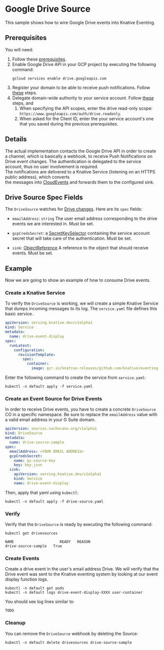 # Google Drive Source 

This sample shows how to wire Google Drive events into Knative Eventing.

## Prerequisites

You will need:

1. Follow these [prerequisites](https://github.com/nachocano/gsuite-source#prerequisites).
1. Enable Google Drive API in your GCP project by executing the following command: 
    ```shell
    gcloud services enable drive.googleapis.com
    ```
1. Register your domain to be able to receive push notifications. Follow [these](https://developers.google.com/drive/api/v3/push#registering-your-domain) steps.
1. Delegate domain-wide authority to your service account. 
Follow [these](https://developers.google.com/drive/api/v3/about-auth#perform_g_suite_domain-wide_delegation_of_authority) steps, and
    1. When specifying the API scopes, enter the drive read-only scope: `https://www.googleapis.com/auth/drive.readonly`. 
    1. When asked for the Client ID, enter the your service account's one that you saved during the previous prerequisites.

## Details
The actual implementation contacts the Google Drive API in order to create a 
channel, which is basically a webhook, to receive Push Notifications on Drive event changes. 
The authentication is delegated to the service account, thus no user involvement is required.    
The notifications are delivered to a Knative Service (listening on an HTTPS public address), which converts  
the messages into [CloudEvents](https://github.com/cloudevents/spec) and forwards them to the configured sink.

## Drive Source Spec Fields

The `DriveSource` watches for [Drive changes](https://developers.google.com/drive/api/v3/reference/changes/watch). 
Here are its `spec` fields:

- `emailAddress`: `string` The user email address corresponding to the drive events we are interested in. Must be set.

- `gcpCredsSecret`: a [SecretKeySelector](https://kubernetes.io/docs/reference/generated/kubernetes-api/v1.12/#secretkeyselector-v1-core)
  containing the service account secret that will take care of the authentication. Must be set.
- `sink`:
  [ObjectReference](https://kubernetes.io/docs/reference/generated/kubernetes-api/v1.12/#objectreference-v1-core)
  A reference to the object that should receive events. Must be set.

## Example

Now we are going to show an example of how to consume Drive events.

### Create a Knative Service

To verify the `DriveSource` is working, we will create a simple Knative Service that dumps incoming messages to its log. 
The `service.yaml` file defines this basic service.

```yaml
apiVersion: serving.knative.dev/v1alpha1
kind: Service
metadata:
  name: drive-event-display
spec:
  runLatest:
    configuration:
      revisionTemplate:
        spec:
          container:
            image: gcr.io/knative-releases/github.com/knative/eventing-sources/cmd/event_display@sha256:bf45b3eb1e7fc4cb63d6a5a6416cf696295484a7662e0cf9ccdf5c080542c21d
```

Enter the following command to create the service from `service.yaml`:

```shell
kubectl -n default apply -f service.yaml
```

### Create an Event Source for Drive Events

In order to receive Drive events, you have to create a concrete 
`DriveSource` CO in a specific namespace. Be sure to replace the
`emailAddress` value with a valid email address in your G Suite domain.

```yaml
apiVersion: sources.nachocano.org/v1alpha1
kind: DriveSource
metadata:
  name: drive-source-sample
spec:
  emailAddress: <YOUR EMAIL ADDRESS>
  gcpCredsSecret:
    name: gs-source-key
    key: key.json
  sink:
    apiVersion: serving.knative.dev/v1alpha1
    kind: Service
    name: drive-event-display
```

Then, apply that yaml using `kubectl`:

```shell
kubectl -n default apply -f drive-source.yaml
```

### Verify

Verify that the `DriveSource` is ready by executing the following command:

```shell
kubectl get drivesources
```
```
NAME                     READY   REASON
drive-source-sample   True
```

### Create Events

Create a drive event in the user's email address Drive. 
We will verify that the Drive event was sent to the Knative eventing system
by looking at our event display function logs.

```shell
kubectl -n default get pods
kubectl -n default logs drive-event-display-XXXX user-container
```

You should see log lines similar to:

```
TODO
```

### Cleanup

You can remove the `DriveSource` webhook by deleting the Source:

```shell
kubectl -n default delete drivesources drive-source-sample
```

